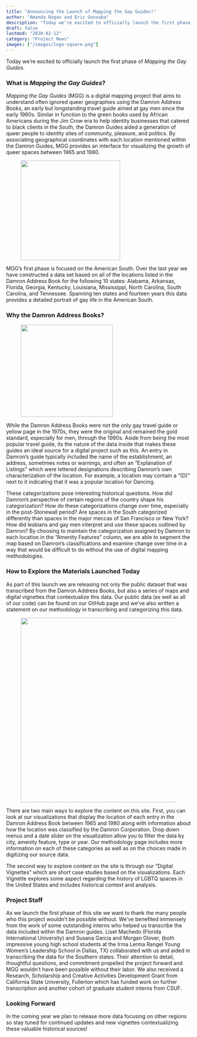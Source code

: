 ```yaml
---
title: "Announcing the Launch of Mapping the Gay Guides!"
author: "Amanda Regan and Eric Gonzaba"
description: "Today we’re excited to officially launch the first phase of Mapping the Gay Guides, a digital history mapping project that aims to understand ignored queer geographies using the Damron Address Books."
draft: false
lastmod: "2020-02-12"
category: "Project News"
images: ["/images/logo-square.png"]
---
```

Today we’re excited to officially launch the first phase of _Mapping the Gay Guides_.

### What is _Mapping the Gay Guides_?

_Mapping the Gay Guides_ (MGG) is a digital mapping project that aims to understand often ignored queer geographies using the Damron Address Books, an early but longstanding travel guide aimed at gay men since the early 1960s. Similar in function to the green books used by African Americans during the Jim Crow era to help identity businesses that catered to black clients in the South, the Damron Guides aided a generation of queer people to identity sites of community, pleasure, and politics. By associating geographical coordinates with each location mentioned within the Damron Guides, MGG provides an interface for visualizing the growth of queer spaces between 1965 and 1980.
<figure>
<img src="/dev/images/logo-square.png" class="image-left" style="width:270px;">
</figure>
MGG’s first phase is focused on the American South. Over the last year we have constructed a data set based on all of the locations listed in the Damron Address Book for the following 10 states: Alabama, Arkansas, Florida, Georgia, Kentucky, Louisiana, Mississippi, North Carolina, South Carolina, and Tennessee. Spanning ten states and fourteen years this data provides a detailed portrait of gay life in the American South.

### Why the Damron Address Books?
<figure>
<img src="/dev/images/damron-ad-1976.png" class="image-right" style="width:250px;">
</figure>
While the Damron Address Books were not the only gay travel guide or yellow page in the 1970s, they were the original and remained the gold standard, especially for men, through the 1990s. Aside from being the most popular travel guide, its the nature of the data inside that makes these guides an ideal source for a digital project such as this. An entry in Damron’s guide typically included the name of the establishment, an address, sometimes notes or warnings, and often an “Explanation of Listings” which were lettered designations describing Damron’s own characterization of the location. For example, a location may contain a “(D)” next to it indicating that it was a popular location for Dancing.

These categorizations pose interesting historical questions. How did Damron’s perspective of certain regions of the country shape his categorization? How do these categorizations change over time, especially in the post-Stonewall period? Are spaces in the South categorized differently than spaces in the major meccas of San Francisco or New York? How did lesbians and gay men interpret and use these spaces outlined by Damron? By choosing to maintain the categorization assigned by Damron to each location in the “Amenity Features” column, we are able to segment the map based on Damron’s classifications and examine change over time in a way that would be difficult to do without the use of digital mapping methodologies.

### How to Explore the Materials Launched Today

As part of this launch we are releasing not only the public dataset that was transcribed from the Damron Address Books, but also a series of maps and digital vignettes that contextualize this data. Our public data (as well as all of our code) can be found on our GitHub page and we’ve also written a statement on our methodology in transcribing and categorizing this data.
<figure>
<img src="/dev/images/launch-blog-map.png" class="image-left" style="width:500px;">
</figure>
There are two main ways to explore the content on this site. First, you can look at our visualizations that display the location of each entry in the Damron Address Book between 1965 and 1980 along with information about how the location was classified by the Damron Corporation. Drop down menus and a date slider on the visualization allow you to filter the data by city, amenity feature, type or year. Our methodology page includes more information on each of these categories as well as on the choices made in digitizing our source data.

The second way to explore content on the site is through our “Digital Vignettes” which are short case studies based on the visualizations. Each Vignette explores some aspect regarding the history of LGBTQ spaces in the United States and includes historical context and analysis.

### Project Staff
As we launch the first phase of this site we want to thank the many people who this project wouldn’t be possible without. We’ve benefited immensely from the work of some outstanding interns who helped us transcribe the data included within the Damron guides. Liset Machedo (Florida International University) and Susana Garcia and Morgan Glover, (both impressive young high school students at the Irma Lerma Rangel Young Women’s Leadership School in Dallas, TX) collaborated with us and aided in transcribing the data for the Southern states. Their attention to detail, thoughtful questions, and commitment propelled the project forward and MGG wouldn’t have been possible without their labor. We also received a Research, Scholarship and Creative Activities Development Grant from California State University, Fullerton which has funded work on further transcription and another cohort of graduate student interns from CSUF.

### Looking Forward
In the coming year we plan to release more data focusing on other regions so stay tuned for continued updates and new vignettes contextualizing these valuable historical sources!
